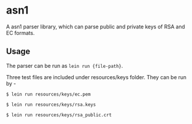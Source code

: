 # asn1

A asn1 parser library, which can parse public and private keys of RSA and EC formats. 

## Usage

The parser can be run as `lein run {file-path}`.

Three test files are included under resources/keys folder. They can be run by -

    $ lein run resources/keys/ec.pem
    
    $ lein run resources/keys/rsa.keys
    
    $ lein run resources/keys/rsa_public.crt
